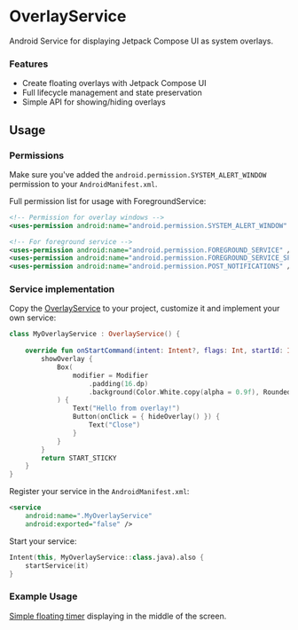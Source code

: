 # OverlayService

Android Service for displaying Jetpack Compose UI as system overlays.

### Features

- Create floating overlays with Jetpack Compose UI
- Full lifecycle management and state preservation
- Simple API for showing/hiding overlays

## Usage

### Permissions

Make sure you've added the ```android.permission.SYSTEM_ALERT_WINDOW``` permission to your ```AndroidManifest.xml```.

Full permission list for usage with ForegroundService:
```xml
<!-- Permission for overlay windows -->
<uses-permission android:name="android.permission.SYSTEM_ALERT_WINDOW" />

<!-- For foreground service -->
<uses-permission android:name="android.permission.FOREGROUND_SERVICE" />
<uses-permission android:name="android.permission.FOREGROUND_SERVICE_SPECIAL_USE" />
<uses-permission android:name="android.permission.POST_NOTIFICATIONS" />
```

### Service implementation

Copy the [OverlayService](overlay-service/src/main/java/com/teksiak/overlay_service/OverlayService.kt) to your project, customize it and implement your own service:
```kotlin
class MyOverlayService : OverlayService() {
    
    override fun onStartCommand(intent: Intent?, flags: Int, startId: Int): Int {
        showOverlay {
            Box(
                modifier = Modifier
                    .padding(16.dp)
                    .background(Color.White.copy(alpha = 0.9f), RoundedCornerShape(8.dp))
            ) {
                Text("Hello from overlay!")
                Button(onClick = { hideOverlay() }) {
                    Text("Close")
                }
            }
        }
        return START_STICKY
    }
}
```

Register your service in the ```AndroidManifest.xml```:
```xml
<service
    android:name=".MyOverlayService"
    android:exported="false" />
```

Start your service:
```kotlin
Intent(this, MyOverlayService::class.java).also {
    startService(it)
}
```

### Example Usage

[Simple floating timer](https://github.com/Teksiak/OverlayService/tree/main/demo/src/main/java/com/teksiak/overlayservice) displaying in the middle of the screen.
